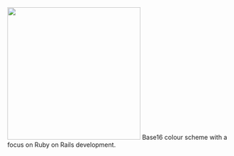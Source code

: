 <img src="https://user-images.githubusercontent.com/25507937/109042845-90371d80-76c8-11eb-92e2-dee107060cfc.png" width="300">
Base16 colour scheme with a focus on Ruby on Rails development.

